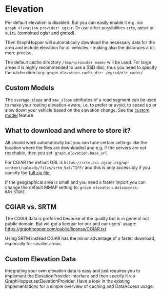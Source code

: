 # Elevation

Per default elevation is disabled. But you can easily enable it e.g. via
`graph.elevation.provider: cgiar`. Or use other possibilities `srtm`, `gmted`
or `multi` (combined cgiar and gmted).

Then GraphHopper will automatically download the necessary data for the area and include elevation 
for all vehicles - making also the distances a bit more precise. 

The default cache directory `/tmp/<provider name>` will be used. For large areas it is highly recommended to 
use a SSD disc, thus you need to specify the cache directory:
`graph.elevation.cache_dir: /myssd/ele_cache/`

## Custom Models

The `average_slope` and `max_slope` attributes of a road segment can be used to make your routing
elevation-aware, i.e. to prefer or avoid, to speed up or slow down your vehicle based on the elevation
change. See the [custom model](custom-models.md) feature.

## What to download and where to store it?

All should work automatically but you can tune certain settings like the location where the files are 
downloaded and e.g. if the servers are not reachable, then you set:
`graph.elevation.base_url`

For CGIAR the default URL is `https://srtm.csi.cgiar.org/wp-content/uploads/files/srtm_5x5/TIFF/`
and this is only accessibly if you specify the [full zip file](https://srtm.csi.cgiar.org/wp-content/uploads/files/srtm_5x5/TIFF//srtm_01_02.zip).

If the geographical area is small and you need a faster import you can change the default MMAP setting to:
`graph.elevation.dataaccess: RAM_STORE`

## CGIAR vs. SRTM

The CGIAR data is preferred because of the quality but is in general not public domain. 
But we got a license for our and our users' usage: https://graphhopper.com/public/license/CGIAR.txt

Using SRTM instead CGIAR has the minor advantage of a faster download, especially for smaller areas.

## Custom Elevation Data

Integrating your own elevation data is easy and just requires you to implement the
ElevationProvider interface and then specify it via GraphHopper.setElevationProvider.
Have a look in the existing implementations for a simple overview of caching and DataAccess usage.
